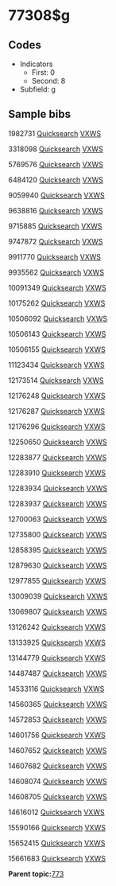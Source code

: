 # 77308$g

## Codes

-   Indicators
    -   First: 0
    -   Second: 8
-   Subfield: g

## Sample bibs

1982731 [Quicksearch](https://search.library.yale.edu/catalog/1982731) [VXWS](http://prodorbis.library.yale.edu:7014/vxws/GetHoldingsService?bibId=1982731)

3318098 [Quicksearch](https://search.library.yale.edu/catalog/3318098) [VXWS](http://prodorbis.library.yale.edu:7014/vxws/GetHoldingsService?bibId=3318098)

5769576 [Quicksearch](https://search.library.yale.edu/catalog/5769576) [VXWS](http://prodorbis.library.yale.edu:7014/vxws/GetHoldingsService?bibId=5769576)

6484120 [Quicksearch](https://search.library.yale.edu/catalog/6484120) [VXWS](http://prodorbis.library.yale.edu:7014/vxws/GetHoldingsService?bibId=6484120)

9059940 [Quicksearch](https://search.library.yale.edu/catalog/9059940) [VXWS](http://prodorbis.library.yale.edu:7014/vxws/GetHoldingsService?bibId=9059940)

9638816 [Quicksearch](https://search.library.yale.edu/catalog/9638816) [VXWS](http://prodorbis.library.yale.edu:7014/vxws/GetHoldingsService?bibId=9638816)

9715885 [Quicksearch](https://search.library.yale.edu/catalog/9715885) [VXWS](http://prodorbis.library.yale.edu:7014/vxws/GetHoldingsService?bibId=9715885)

9747872 [Quicksearch](https://search.library.yale.edu/catalog/9747872) [VXWS](http://prodorbis.library.yale.edu:7014/vxws/GetHoldingsService?bibId=9747872)

9911770 [Quicksearch](https://search.library.yale.edu/catalog/9911770) [VXWS](http://prodorbis.library.yale.edu:7014/vxws/GetHoldingsService?bibId=9911770)

9935562 [Quicksearch](https://search.library.yale.edu/catalog/9935562) [VXWS](http://prodorbis.library.yale.edu:7014/vxws/GetHoldingsService?bibId=9935562)

10091349 [Quicksearch](https://search.library.yale.edu/catalog/10091349) [VXWS](http://prodorbis.library.yale.edu:7014/vxws/GetHoldingsService?bibId=10091349)

10175262 [Quicksearch](https://search.library.yale.edu/catalog/10175262) [VXWS](http://prodorbis.library.yale.edu:7014/vxws/GetHoldingsService?bibId=10175262)

10506092 [Quicksearch](https://search.library.yale.edu/catalog/10506092) [VXWS](http://prodorbis.library.yale.edu:7014/vxws/GetHoldingsService?bibId=10506092)

10506143 [Quicksearch](https://search.library.yale.edu/catalog/10506143) [VXWS](http://prodorbis.library.yale.edu:7014/vxws/GetHoldingsService?bibId=10506143)

10506155 [Quicksearch](https://search.library.yale.edu/catalog/10506155) [VXWS](http://prodorbis.library.yale.edu:7014/vxws/GetHoldingsService?bibId=10506155)

11123434 [Quicksearch](https://search.library.yale.edu/catalog/11123434) [VXWS](http://prodorbis.library.yale.edu:7014/vxws/GetHoldingsService?bibId=11123434)

12173514 [Quicksearch](https://search.library.yale.edu/catalog/12173514) [VXWS](http://prodorbis.library.yale.edu:7014/vxws/GetHoldingsService?bibId=12173514)

12176248 [Quicksearch](https://search.library.yale.edu/catalog/12176248) [VXWS](http://prodorbis.library.yale.edu:7014/vxws/GetHoldingsService?bibId=12176248)

12176287 [Quicksearch](https://search.library.yale.edu/catalog/12176287) [VXWS](http://prodorbis.library.yale.edu:7014/vxws/GetHoldingsService?bibId=12176287)

12176296 [Quicksearch](https://search.library.yale.edu/catalog/12176296) [VXWS](http://prodorbis.library.yale.edu:7014/vxws/GetHoldingsService?bibId=12176296)

12250650 [Quicksearch](https://search.library.yale.edu/catalog/12250650) [VXWS](http://prodorbis.library.yale.edu:7014/vxws/GetHoldingsService?bibId=12250650)

12283877 [Quicksearch](https://search.library.yale.edu/catalog/12283877) [VXWS](http://prodorbis.library.yale.edu:7014/vxws/GetHoldingsService?bibId=12283877)

12283910 [Quicksearch](https://search.library.yale.edu/catalog/12283910) [VXWS](http://prodorbis.library.yale.edu:7014/vxws/GetHoldingsService?bibId=12283910)

12283934 [Quicksearch](https://search.library.yale.edu/catalog/12283934) [VXWS](http://prodorbis.library.yale.edu:7014/vxws/GetHoldingsService?bibId=12283934)

12283937 [Quicksearch](https://search.library.yale.edu/catalog/12283937) [VXWS](http://prodorbis.library.yale.edu:7014/vxws/GetHoldingsService?bibId=12283937)

12700063 [Quicksearch](https://search.library.yale.edu/catalog/12700063) [VXWS](http://prodorbis.library.yale.edu:7014/vxws/GetHoldingsService?bibId=12700063)

12735800 [Quicksearch](https://search.library.yale.edu/catalog/12735800) [VXWS](http://prodorbis.library.yale.edu:7014/vxws/GetHoldingsService?bibId=12735800)

12858395 [Quicksearch](https://search.library.yale.edu/catalog/12858395) [VXWS](http://prodorbis.library.yale.edu:7014/vxws/GetHoldingsService?bibId=12858395)

12879630 [Quicksearch](https://search.library.yale.edu/catalog/12879630) [VXWS](http://prodorbis.library.yale.edu:7014/vxws/GetHoldingsService?bibId=12879630)

12977855 [Quicksearch](https://search.library.yale.edu/catalog/12977855) [VXWS](http://prodorbis.library.yale.edu:7014/vxws/GetHoldingsService?bibId=12977855)

13009039 [Quicksearch](https://search.library.yale.edu/catalog/13009039) [VXWS](http://prodorbis.library.yale.edu:7014/vxws/GetHoldingsService?bibId=13009039)

13069807 [Quicksearch](https://search.library.yale.edu/catalog/13069807) [VXWS](http://prodorbis.library.yale.edu:7014/vxws/GetHoldingsService?bibId=13069807)

13126242 [Quicksearch](https://search.library.yale.edu/catalog/13126242) [VXWS](http://prodorbis.library.yale.edu:7014/vxws/GetHoldingsService?bibId=13126242)

13133925 [Quicksearch](https://search.library.yale.edu/catalog/13133925) [VXWS](http://prodorbis.library.yale.edu:7014/vxws/GetHoldingsService?bibId=13133925)

13144779 [Quicksearch](https://search.library.yale.edu/catalog/13144779) [VXWS](http://prodorbis.library.yale.edu:7014/vxws/GetHoldingsService?bibId=13144779)

14487487 [Quicksearch](https://search.library.yale.edu/catalog/14487487) [VXWS](http://prodorbis.library.yale.edu:7014/vxws/GetHoldingsService?bibId=14487487)

14533116 [Quicksearch](https://search.library.yale.edu/catalog/14533116) [VXWS](http://prodorbis.library.yale.edu:7014/vxws/GetHoldingsService?bibId=14533116)

14560365 [Quicksearch](https://search.library.yale.edu/catalog/14560365) [VXWS](http://prodorbis.library.yale.edu:7014/vxws/GetHoldingsService?bibId=14560365)

14572853 [Quicksearch](https://search.library.yale.edu/catalog/14572853) [VXWS](http://prodorbis.library.yale.edu:7014/vxws/GetHoldingsService?bibId=14572853)

14601756 [Quicksearch](https://search.library.yale.edu/catalog/14601756) [VXWS](http://prodorbis.library.yale.edu:7014/vxws/GetHoldingsService?bibId=14601756)

14607652 [Quicksearch](https://search.library.yale.edu/catalog/14607652) [VXWS](http://prodorbis.library.yale.edu:7014/vxws/GetHoldingsService?bibId=14607652)

14607682 [Quicksearch](https://search.library.yale.edu/catalog/14607682) [VXWS](http://prodorbis.library.yale.edu:7014/vxws/GetHoldingsService?bibId=14607682)

14608074 [Quicksearch](https://search.library.yale.edu/catalog/14608074) [VXWS](http://prodorbis.library.yale.edu:7014/vxws/GetHoldingsService?bibId=14608074)

14608705 [Quicksearch](https://search.library.yale.edu/catalog/14608705) [VXWS](http://prodorbis.library.yale.edu:7014/vxws/GetHoldingsService?bibId=14608705)

14616012 [Quicksearch](https://search.library.yale.edu/catalog/14616012) [VXWS](http://prodorbis.library.yale.edu:7014/vxws/GetHoldingsService?bibId=14616012)

15590166 [Quicksearch](https://search.library.yale.edu/catalog/15590166) [VXWS](http://prodorbis.library.yale.edu:7014/vxws/GetHoldingsService?bibId=15590166)

15652415 [Quicksearch](https://search.library.yale.edu/catalog/15652415) [VXWS](http://prodorbis.library.yale.edu:7014/vxws/GetHoldingsService?bibId=15652415)

15661683 [Quicksearch](https://search.library.yale.edu/catalog/15661683) [VXWS](http://prodorbis.library.yale.edu:7014/vxws/GetHoldingsService?bibId=15661683)

**Parent topic:**[773](../../tags/773/773.md)

